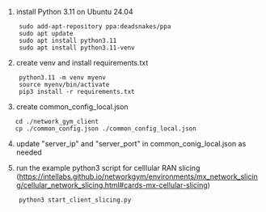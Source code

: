 1. install Python 3.11 on Ubuntu 24.04
  
```
    sudo add-apt-repository ppa:deadsnakes/ppa
    sudo apt update
    sudo apt install python3.11
    sudo apt install python3.11-venv
```

2. create venv and install requirements.txt 

```
    python3.11 -m venv myenv
    source myenv/bin/activate
    pip3 install -r requirements.txt
```


3. create common_config_local.json

```
   cd ./network_gym_client
   cp ./common_config.json ./common_config_local.json
```

4. update "server_ip" and "server_port" in common_conig_local.json as needed 


5. run the example python3 script for celllular RAN slicing (https://intellabs.github.io/networkgym/environments/mx_network_slicing/cellular_network_slicing.html#cards-mx-cellular-slicing) 

```
    python3 start_client_slicing.py 
```
